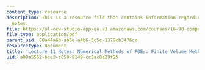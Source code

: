 ```yaml
---
content_type: resource
description: This is a resource file that contains information regarding lecture 11
  notes.
file: https://ol-ocw-studio-app-qa.s3.amazonaws.com/courses/16-90-computational-methods-in-aerospace-engineering-spring-2014/a08a5562bce3c8509149cc3ac0a29f25_MIT16_90S14_Lecture11.pdf
file_type: application/pdf
parent_uid: 88a44a6b-ab5e-a4b6-5c5c-1379cb3476ce
resourcetype: Document
title: 'Lecture 11 Notes: Numerical Methods of PDEs: Finite Volume Methods 2'
uid: a08a5562-bce3-c850-9149-cc3ac0a29f25
---
```

